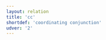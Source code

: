 ```yaml
---
layout: relation
title: 'cc'
shortdef: 'coordinating conjunction'
udver: '2'
---
```

<!-- Interlanguage links updated Út zář 29 20:31:45 CEST 2020 -->
